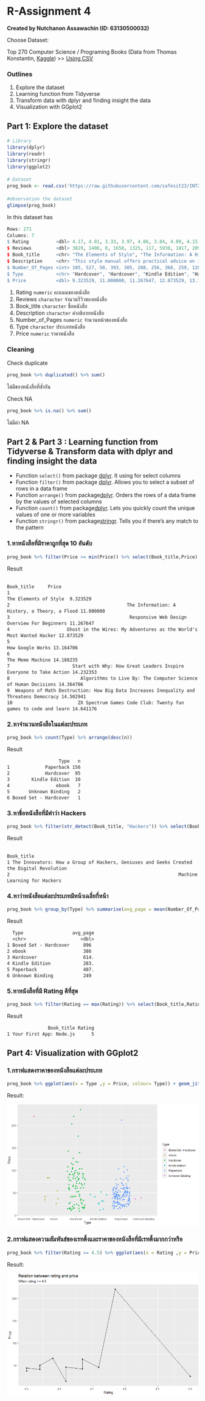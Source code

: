 # R-Assignment 4

**Created by Nutchanon Assawachin (ID: 63130500032)**

Choose Dataset:

Top 270 Computer Science / Programing Books (Data from Thomas Konstantin, [Kaggle](https://www.kaggle.com/thomaskonstantin/top-270-rated-computer-science-programing-books)) >> [Using CSV](https://raw.githubusercontent.com/safesit23/INT214-Statistics/main/datasets/prog_book.csv)

### Outlines

1. Explore the dataset
2. Learning function from Tidyverse
3. Transform data with dplyr and finding insight the data
4. Visualization with GGplot2

## Part 1: Explore the dataset

```r
# Library
library(dplyr)
library(readr)
library(stringr)
library(ggplot2)

# Dataset
prog_book <- read.csv('https://raw.githubusercontent.com/safesit23/INT214-Statistics/main/datasets/prog_book.csv')

#observation the dataset
glimpse(prog_book)
```

In this dataset has

```r
Rows: 271
Columns: 7
$ Rating          <dbl> 4.17, 4.01, 3.33, 3.97, 4.06, 3.84, 4.09, 4.15, 3.87, 4.62, 4.03, 3.78, 3~
$ Reviews         <dbl> 3829, 1406, 0, 1658, 1325, 117, 5938, 1817, 2093, 0, 160, 481, 33, 1255, ~
$ Book_title      <chr> "The Elements of Style", "The Information: A History, a Theory, a Flood",~
$ Description     <chr> "This style manual offers practical advice on improving writing skills. T~
$ Number_Of_Pages <int> 105, 527, 50, 393, 305, 288, 256, 368, 259, 128, 352, 352, 200, 328, 240,~
$ Type            <chr> "Hardcover", "Hardcover", "Kindle Edition", "Hardcover", "Kindle Edition"~
$ Price           <dbl> 9.323529, 11.000000, 11.267647, 12.873529, 13.164706, 14.188235, 14.23235~
```

1. Rating `numeric` คะแนนของหนังสือ
2. Reviews `character` จำนวนรีวิวของหนังสือ
3. Book_title `character` ชื่อหนังสือ
4. Description `character` คำอธิบายหนังสือ
5. Number_of_Pages `numeric` จำนวนหน้าของหนังสือ
6. Type `character` ประเภทหนังสือ
7. Price `numeric` ราคาหนังสือ

### Cleaning

Check duplicate

```r
prog_book %>% duplicated() %>% sum()
```

ไม่มีของหนังสือที่ซ้ำกัน

Check NA

```r
prog_book %>% is.na() %>% sum()
```

ไม่มีค่า NA

## Part 2 & Part 3 : Learning function from Tidyverse & Transform data with dplyr and finding insight the data

- Function `select()` from package [dplyr](https://dplyr.tidyverse.org/articles/dplyr.html#select-columns-with-select). It using for select columns
- Function `filter()` from package [dplyr](https://dplyr.tidyverse.org/reference/filter.html). Allows you to select a subset of rows in a data frame
- Function `arrange()` from package[dplyr](https://dplyr.tidyverse.org/reference/arrange.html). Orders the rows of a data frame by the values of selected columns
- Function `count()` from package[dplyr](https://dplyr.tidyverse.org/reference/count.html). Lets you quickly count the unique values of one or more variables
- Function `stringr()` from package[stringr](https://stringr.tidyverse.org/reference/str_detect.html). Tells you if there’s any match to the pattern

### 1.หาหนังสือที่มีราคาถูกที่สุด 10 อันดับ

```r
prog_book %>% filter(Price >= min(Price)) %>% select(Book_title,Price) %>% head(10)
```

Result

```
                                                                               Book_title     Price
1                                                                   The Elements of Style  9.323529
2                                           The Information: A History, a Theory, a Flood 11.000000
3                                            Responsive Web Design Overview For Beginners 11.267647
4                     Ghost in the Wires: My Adventures as the World's Most Wanted Hacker 12.873529
5                                                                        How Google Works 13.164706
6                                                                        The Meme Machine 14.188235
7                       Start with Why: How Great Leaders Inspire Everyone to Take Action 14.232353
8                          Algorithms to Live By: The Computer Science of Human Decisions 14.364706
9  Weapons of Math Destruction: How Big Data Increases Inequality and Threatens Democracy 14.502941
10                        ZX Spectrum Games Code Club: Twenty fun games to code and learn 14.641176
```

### 2.หาจำนวนหนังสือในแต่ละประเภท

```r
prog_book %>% count(Type) %>% arrange(desc(n))
```

Result

```
                   Type   n
1             Paperback 156
2             Hardcover  95
3        Kindle Edition  10
4                 ebook   7
5       Unknown Binding   2
6 Boxed Set - Hardcover   1
```

### 3.หาชื่อหนังสือที่มีคำว่า Hackers

```r
prog_book %>% filter(str_detect(Book_title, "Hackers")) %>% select(Book_title)
```

Result

```
                                                                                 Book_title
1 The Innovators: How a Group of Hackers, Geniuses and Geeks Created the Digital Revolution
2                                                              Machine Learning for Hackers
```

### 4.หาว่าหนังสือแต่ละประเภทมีหน้าเฉลี่ยกี่หน้า

```r
prog_book %>% group_by(Type) %>% summarise(avg_page = mean(Number_Of_Pages))
```

Result

```
  Type                  avg_page
  <chr>                    <dbl>
1 Boxed Set - Hardcover     896
2 ebook                     386
3 Hardcover                 614.
4 Kindle Edition            283.
5 Paperback                 407.
6 Unknown Binding           249
```

### 5.หาหนังสือที่มี Rating ดีที่สุด

```r
prog_book %>% filter(Rating == max(Rating)) %>% select(Book_title,Rating)
```

Result

```
               Book_title Rating
1 Your First App: Node.js      5
```

## Part 4: Visualization with GGplot2

### 1.กราฟแสดงราคาของหนังสือแต่ละประเภท

```r
prog_book %>% ggplot(aes(x = Type ,y = Price, colour= Type)) + geom_jitter()
```

Result:

![Graph 1](graph1.png)

### 2.กราฟแสดงความสัมพันธ์ของเรทติ้งและราคาของหนังสือที่มีเรทติ้งมากกว่าหรือ

```r
prog_book %>% filter(Rating >= 4.5) %>% ggplot(aes(x = Rating ,y = Price)) + geom_line() + geom_point() + ggtitle("Relation between rating and price","When rating >= 4.5")
```

Result:

![Graph 2](graph2.png)

